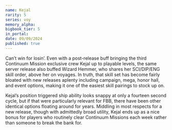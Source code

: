 ```yaml
---
name: Kejal
rarity: 5
series: voy
memory_alpha:
bigbook_tier: 5
in_portal:
date: 09/09/2024
published: true
---
```


Can’t win for losin’. Even with a post-release buff bringing the third Continuum Mission exclusive crew Kejal up to playable levels, the same server release also buffed Wizard Hemmer, who shares her SCI/DIP/ENG skill order, above her on voyages. In truth, that skill set has become fairly bloated with new releases aplenty including campaign, mega, honor hall, and event options, making it one of the easiest skill pairings to stock up on.
 
Kejal’s position triggered ship ability looks snappy at only a fourteen second cycle, but if that were particularly relevant for FBB, there have been other identical options floating around for years. Middling in most respects for a new release, though with admittedly broad utility, Kejal ends up as a nice bonus for players who routinely clear Continuum Missions each week rather than someone to break the bank for.
